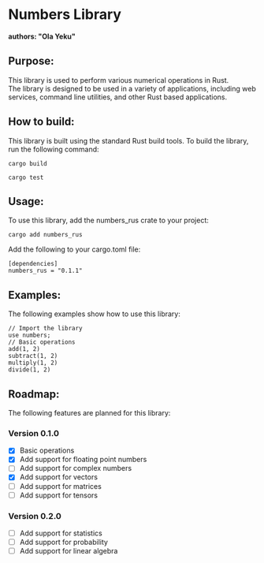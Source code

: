 # Numbers Library
**authors: "Ola Yeku"**
## Purpose:
This library is used to perform various numerical operations in Rust.  
The library is designed to be used in a variety of applications, including web services, command line utilities, and other Rust based applications.

## How to build:
This library is built using the standard Rust build tools.  To build the library, run the following command:

```
cargo build
```

```
cargo test
```
## Usage: 
To use this library, add the numbers_rus crate to your project:
```
cargo add numbers_rus 
```


Add the following to your cargo.toml file:
```
[dependencies]
numbers_rus = "0.1.1"
```


## Examples:
The following examples show how to use this library:

``` 
// Import the library
use numbers;
// Basic operations
add(1, 2)
subtract(1, 2)
multiply(1, 2)
divide(1, 2)
```



## Roadmap:
The following features are planned for this library:

### Version 0.1.0
- [x] Basic operations
- [x] Add support for floating point numbers
- [ ] Add support for complex numbers
- [x] Add support for vectors
- [ ] Add support for matrices
- [ ] Add support for tensors
### Version 0.2.0
- [ ] Add support for statistics
- [ ] Add support for probability
- [ ] Add support for linear algebra
